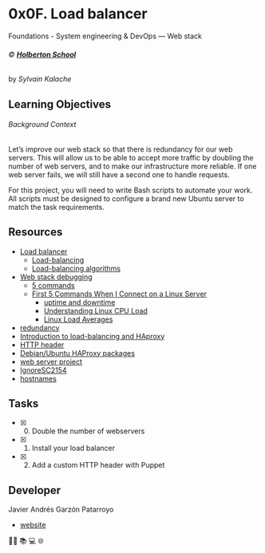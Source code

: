 # 0x0F. Load balancer
Foundations - System engineering & DevOps ― Web stack

###### :copyright: **[Holberton School](https://www.holbertonschool.com/)**
by _Sylvain Kalache_

## Learning Objectives
###### Background Context
Let’s improve our web stack so that there is redundancy for our web servers. This will allow us to be able to accept more traffic by doubling the number of web servers, and to make our infrastructure more reliable. If one web server fails, we will still have a second one to handle requests.

For this project, you will need to write Bash scripts to automate your work. All scripts must be designed to configure a brand new Ubuntu server to match the task requirements.

## Resources
* [Load balancer](https://intranet.hbtn.io/concepts/46)
  - [Load-balancing](https://www.thegeekstuff.com/2016/01/load-balancer-intro/)
  - [Load-balancing algorithms](https://devcentral.f5.com/s/articles/intro-to-load-balancing-for-developers-ndash-the-algorithms)
* [Web stack debugging](https://intranet.hbtn.io/concepts/68)
  - [5 commands](https://www.linux.com/training-tutorials/first-5-commands-when-i-connect-linux-server/)
  - [First 5 Commands When I Connect on a Linux Server](https://www.youtube.com/watch?v=1_gqlbADaAw&feature=youtu.be)
    - [uptime and downtime](https://whatis.techtarget.com/definition/uptime-and-downtime)
    - [Understanding Linux CPU Load](https://scoutapm.com/blog/understanding-load-averages)
    - [Linux Load Averages](http://www.brendangregg.com/blog/2017-08-08/linux-load-averages.html)
* [redundancy](https://en.wikipedia.org/wiki/Redundancy_%28engineering%29)
* [Introduction to load-balancing and HAproxy](https://www.digitalocean.com/community/tutorials/an-introduction-to-haproxy-and-load-balancing-concepts)
* [HTTP header](https://www.techopedia.com/definition/27178/http-header)
* [Debian/Ubuntu HAProxy packages](https://haproxy.debian.net/)
* [web server project](https://intranet.hbtn.io/projects/266)
* [Ignore](https://github.com/koalaman/shellcheck/wiki/Ignore)[SC2154](https://github.com/koalaman/shellcheck/wiki/SC2154)
* [hostnames](https://docs.aws.amazon.com/AWSEC2/latest/UserGuide/set-hostname.html)

## Tasks
* [x] 0. Double the number of webservers
* [x] 1. Install your load balancer
* [x] 2. Add a custom HTTP header with Puppet

## Developer
Javier Andrés Garzón Patarroyo
- [website](https://tecnoayuda.co/)

:man_technologist: :books: :computer: :globe_with_meridians:
